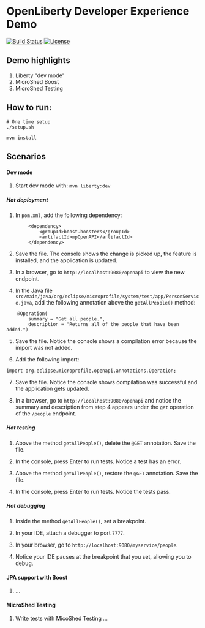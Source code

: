 # OpenLiberty Developer Experience Demo

[![Build Status](https://travis-ci.org/OpenLiberty/demo-devex.svg?branch=master)](https://travis-ci.org/OpenLiberty/demo-devex)
[![License](https://img.shields.io/badge/License-ASL%202.0-green.svg)](https://opensource.org/licenses/Apache-2.0)

## Demo highlights

1. Liberty "dev mode"
1. MicroShed Boost
1. MicroShed Testing

## How to run:

```
# One time setup
./setup.sh

mvn install
```

## Scenarios

#### Dev mode

1. Start dev mode with:
`mvn liberty:dev`

##### Hot deployment

1. In `pom.xml`, add the following dependency:
```
        <dependency>
            <groupId>boost.boosters</groupId>
            <artifactId>mpOpenAPI</artifactId>
        </dependency>
```

2. Save the file. The console shows the change is picked up, the feature is installed, and the application is updated.

3. In a browser, go to `http://localhost:9080/openapi` to view the new endpoint.

4. In the Java file `src/main/java/org/eclipse/microprofile/system/test/app/PersonService.java`, add the following annotation above the `getAllPeople()` method:
```
    @Operation(
        summary = "Get all people.",
        description = "Returns all of the people that have been added.")
```

5. Save the file.  Notice the console shows a compilation error because the import was not added.

6. Add the following import:
```
import org.eclipse.microprofile.openapi.annotations.Operation;
```

7. Save the file. Notice the console shows compilation was successful and the application gets updated.

8. In a browser, go to `http://localhost:9080/openapi` and notice the summary and description from step 4 appears under the `get` operation of the `/people` endpoint.

##### Hot testing

1. Above the method `getAllPeople()`, delete the `@GET` annotation.  Save the file.

2. In the console, press Enter to run tests.  Notice a test has an error.

3. Above the method `getAllPeople()`, restore the `@GET` annotation.  Save the file.

4. In the console, press Enter to run tests.  Notice the tests pass.

##### Hot debugging

1. Inside the method `getAllPeople()`, set a breakpoint.

2. In your IDE, attach a debugger to port `7777`.

3. In your browser, go to `http://localhost:9080/myservice/people`.

4. Notice your IDE pauses at the breakpoint that you set, allowing you to debug.

#### JPA support with Boost

1. ...

#### MicroShed Testing

1. Write tests with MicoShed Testing ...
